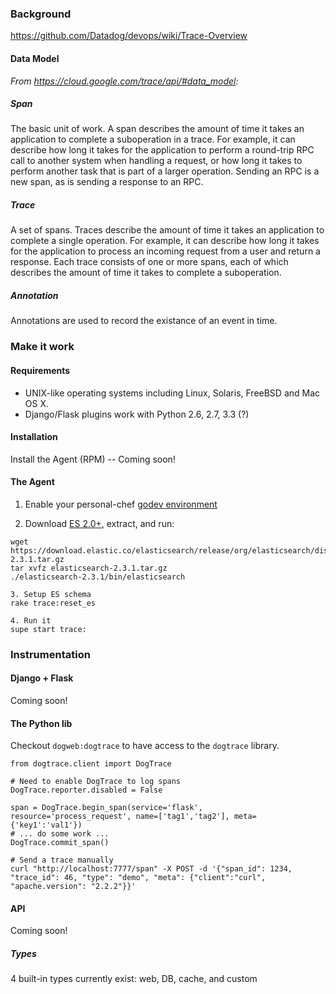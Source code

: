 ### Background
https://github.com/Datadog/devops/wiki/Trace-Overview

#### Data Model

_From <https://cloud.google.com/trace/api/#data_model>:_

##### Span

The basic unit of work. A span describes the amount of time it takes an application to complete a suboperation in a trace. For example, it can describe how long it takes for the application to perform a round-trip RPC call to another system when handling a request, or how long it takes to perform another task that is part of a larger operation. Sending an RPC is a new span, as is sending a response to an RPC.

##### Trace

A set of spans. Traces describe the amount of time it takes an application to complete a single operation. For example, it can describe how long it takes for the application to process an incoming request from a user and return a response. Each trace consists of one or more spans, each of which describes the amount of time it takes to complete a suboperation.

##### Annotation

Annotations are used to record the existance of an event in time.

### Make it work

#### Requirements

  *	UNIX-like operating systems including Linux, Solaris, FreeBSD and Mac OS X.
  * Django/Flask plugins work with Python 2.6, 2.7, 3.3 (?)

#### Installation

Install the Agent (RPM) -- Coming soon! 

#### The Agent

1. Enable your personal-chef [godev environment](https://github.com/DataDog/devops/wiki/Development-Environment#select-your-environment)

2. Download [ES 2.0+](https://www.elastic.co/downloads/elasticsearch), extract, and run:

```
wget https://download.elastic.co/elasticsearch/release/org/elasticsearch/distribution/tar/elasticsearch/2.3.1/elasticsearch-2.3.1.tar.gz
tar xvfz elasticsearch-2.3.1.tar.gz
./elasticsearch-2.3.1/bin/elasticsearch

3. Setup ES schema
rake trace:reset_es

4. Run it
supe start trace:
```

### Instrumentation

#### Django + Flask

Coming soon!

#### The Python lib

Checkout `dogweb:dogtrace` to have access to the `dogtrace` library.

```
from dogtrace.client import DogTrace

# Need to enable DogTrace to log spans
DogTrace.reporter.disabled = False

span = DogTrace.begin_span(service='flask', resource='process_request', name=['tag1','tag2'], meta={'key1':'val1'})
# ... do some work ...
DogTrace.commit_span()  
```


```
# Send a trace manually
curl "http://localhost:7777/span" -X POST -d '{"span_id": 1234, "trace_id": 46, "type": "demo", "meta": {"client":"curl", "apache.version": "2.2.2"}}'
```

#### API

Coming soon!

##### Types

4 built-in types currently exist: web, DB, cache, and custom
